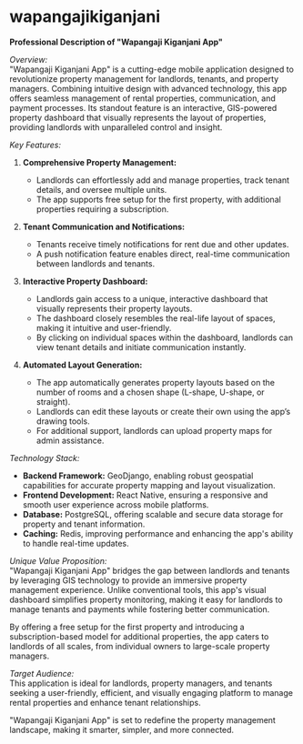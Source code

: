 # wapangajikiganjani
**Professional Description of "Wapangaji Kiganjani App"**  

*Overview:*  
"Wapangaji Kiganjani App" is a cutting-edge mobile application designed to revolutionize property management for landlords, tenants, and property managers. Combining intuitive design with advanced technology, this app offers seamless management of rental properties, communication, and payment processes. Its standout feature is an interactive, GIS-powered property dashboard that visually represents the layout of properties, providing landlords with unparalleled control and insight.  

*Key Features:*  

1. **Comprehensive Property Management:**  
   - Landlords can effortlessly add and manage properties, track tenant details, and oversee multiple units.  
   - The app supports free setup for the first property, with additional properties requiring a subscription.  

2. **Tenant Communication and Notifications:**  
   - Tenants receive timely notifications for rent due and other updates.  
   - A push notification feature enables direct, real-time communication between landlords and tenants.  

3. **Interactive Property Dashboard:**  
   - Landlords gain access to a unique, interactive dashboard that visually represents their property layouts.  
   - The dashboard closely resembles the real-life layout of spaces, making it intuitive and user-friendly.  
   - By clicking on individual spaces within the dashboard, landlords can view tenant details and initiate communication instantly.  

4. **Automated Layout Generation:**  
   - The app automatically generates property layouts based on the number of rooms and a chosen shape (L-shape, U-shape, or straight).  
   - Landlords can edit these layouts or create their own using the app’s drawing tools.  
   - For additional support, landlords can upload property maps for admin assistance.  

*Technology Stack:*  

- **Backend Framework:** GeoDjango, enabling robust geospatial capabilities for accurate property mapping and layout visualization.  
- **Frontend Development:** React Native, ensuring a responsive and smooth user experience across mobile platforms.  
- **Database:** PostgreSQL, offering scalable and secure data storage for property and tenant information.  
- **Caching:** Redis, improving performance and enhancing the app's ability to handle real-time updates.  

*Unique Value Proposition:*  
"Wapangaji Kiganjani App" bridges the gap between landlords and tenants by leveraging GIS technology to provide an immersive property management experience. Unlike conventional tools, this app's visual dashboard simplifies property monitoring, making it easy for landlords to manage tenants and payments while fostering better communication.  

By offering a free setup for the first property and introducing a subscription-based model for additional properties, the app caters to landlords of all scales, from individual owners to large-scale property managers.  

*Target Audience:*  
This application is ideal for landlords, property managers, and tenants seeking a user-friendly, efficient, and visually engaging platform to manage rental properties and enhance tenant relationships.  

"Wapangaji Kiganjani App" is set to redefine the property management landscape, making it smarter, simpler, and more connected.

